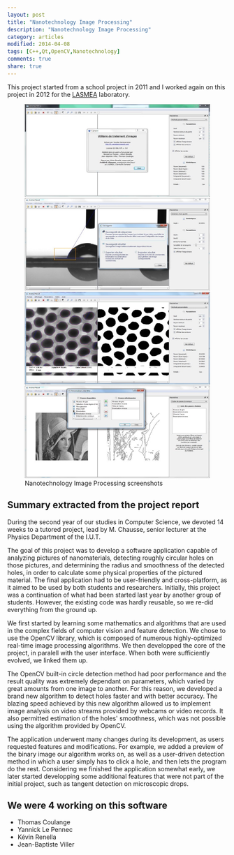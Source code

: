 ```yaml
---
layout: post
title: "Nanotechnology Image Processing"
description: "Nanotechnology Image Processing"
category: articles
modified: 2014-04-08
tags: [C++,Qt,OpenCV,Nanotechnology]
comments: true
share: true
---
```


This project started from a school project in 2011 and I worked again on this project in 2012 for the [LASMEA](http://w3.anr-proteus.fr/?q=node/124) laboratory.  

<div class="zoom-gallery">
    <figure class="half">
        <a href="/images/nanotechnology-image-processing/about.jpg"><img src="/images/nanotechnology-image-processing/about-small.jpg" /></a>
        <a href="/images/nanotechnology-image-processing/drop-detector.jpg"><img src="/images/nanotechnology-image-processing/drop-detector-small.jpg" /></a>
        <a href="/images/nanotechnology-image-processing/nano-hole-detector.jpg"><img src="/images/nanotechnology-image-processing/nano-hole-detector-small.jpg" /></a>
        <a href="/images/nanotechnology-image-processing/image-filters.jpg"><img src="/images/nanotechnology-image-processing/image-filters-small.jpg" /></a>
        <figcaption>Nanotechnology Image Processing screenshots</figcaption>
    </figure>
</div>

## Summary extracted from the project report

During the second year of our studies in Computer Science, we devoted 14 weeks to a tutored project, lead by M. Chausse, senior lecturer at the Physics Department of the  I.U.T.

The goal of this project was to develop a software application capable of analyzing pictures of nanomaterials, detecting roughly circular holes on those pictures, and determining the radius and smoothness of the detected holes, in order to calculate some physical properties of the pictured material. The final application had to be user-friendly and cross-platform, as it aimed to be used by both students and researchers. Initially, this project was a continuation of what had been started last year by another group of students. However, the existing code was hardly reusable, so we re-did everything from the ground up.

We first started by learning some mathematics and algorithms that are used in the complex fields of computer vision and feature detection. We chose to use the OpenCV library, which is composed of numerous highly-optimized real-time image processing algorithms. We then developped the core of the project, in paralell with the user interface. When both were sufficiently evolved, we linked them up.

The OpenCV built-in circle detection method had poor performance and the result quality was extremely dependant on parameters, which varied by great amounts from one image to another. For this reason, we developed a brand new algorithm to detect holes faster and with better accuracy. The blazing speed achieved by this new algorithm allowed us to implement image analysis on video streams provided by webcams or video records. It also permitted estimation of the holes' smoothness, which was not possible using the algorithm provided by OpenCV.

The application underwent many changes during its development, as users requested features and modifications. For example, we added a preview of the binary image our algorithm works on, as well as a user-driven detection method in which a user simply has to click a hole, and then lets the program do the rest. Considering we finished the application somewhat early, we later started developping some additional features that were not part of the initial project, such as tangent detection on microscopic drops.

## We were 4 working on this software

- Thomas Coulange
- Yannick Le Pennec
- Kévin Renella
- Jean-Baptiste Viller
